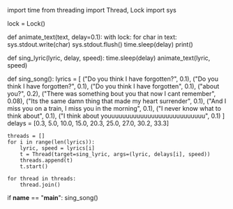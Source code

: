 
import time
from threading import Thread, Lock
import sys

lock = Lock()

def animate_text(text, delay=0.1):
    with lock:
        for char in text:
            sys.stdout.write(char)
            sys.stdout.flush()
            time.sleep(delay)
        print()

def sing_lyric(lyric, delay, speed):
    time.sleep(delay)
    animate_text(lyric, speed)

def sing_song():
    lyrics = [
        ("Do you think I have forgotten?", 0.1),
        ("Do you think I have forgotten?", 0.1),
        ("Do you think I have forgotten", 0.1),
        ("about you?", 0.2),
        ("There was something bout you that now I cant remember", 0.08),
        ("Its the same damn thing that made my heart surrender", 0.1),
        ("And I miss you on a train, I miss you in the morning", 0.1),
        ("I never know what to think about", 0.1),
        ("I think about youuuuuuuuuuuuuuuuuuuuuuuuuuu", 0.1)
    ]
    delays = [0.3, 5.0, 10.0, 15.0, 20.3, 25.0, 27.0, 30.2, 33.3]
    
    threads = []
    for i in range(len(lyrics)):
        lyric, speed = lyrics[i]
        t = Thread(target=sing_lyric, args=(lyric, delays[i], speed))
        threads.append(t)
        t.start()
    
    for thread in threads:
        thread.join()

if __name__ == "__main__":
    sing_song()
